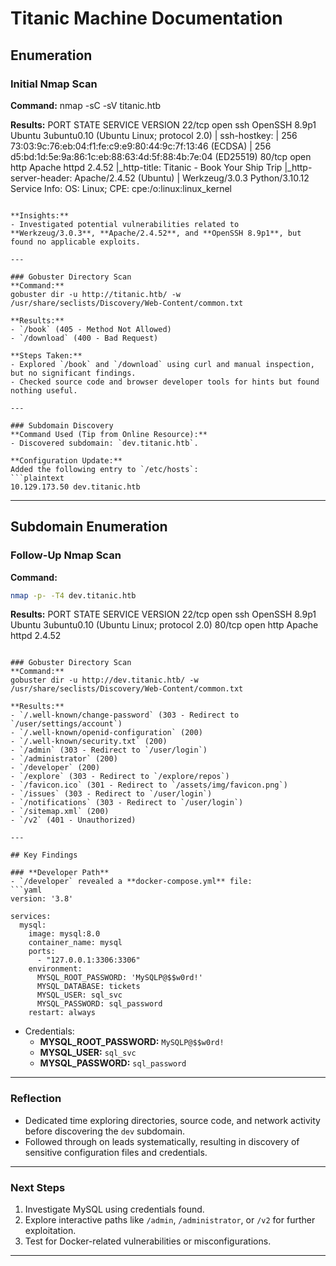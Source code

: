 # Titanic Machine Documentation

## Enumeration

### Initial Nmap Scan
**Command:**
nmap -sC -sV titanic.htb

**Results:**
PORT   STATE SERVICE VERSION
22/tcp open  ssh     OpenSSH 8.9p1 Ubuntu 3ubuntu0.10 (Ubuntu Linux; protocol 2.0)
| ssh-hostkey:
|   256 73:03:9c:76:eb:04:f1:fe:c9:e9:80:44:9c:7f:13:46 (ECDSA)
|   256 d5:bd:1d:5e:9a:86:1c:eb:88:63:4d:5f:88:4b:7e:04 (ED25519)
80/tcp open  http    Apache httpd 2.4.52
|_http-title: Titanic - Book Your Ship Trip
|_http-server-header: Apache/2.4.52 (Ubuntu) | Werkzeug/3.0.3 Python/3.10.12
Service Info: OS: Linux; CPE: cpe:/o:linux:linux_kernel
```

**Insights:**
- Investigated potential vulnerabilities related to **Werkzeug/3.0.3**, **Apache/2.4.52**, and **OpenSSH 8.9p1**, but found no applicable exploits.

---

### Gobuster Directory Scan
**Command:**
gobuster dir -u http://titanic.htb/ -w /usr/share/seclists/Discovery/Web-Content/common.txt

**Results:**
- `/book` (405 - Method Not Allowed)
- `/download` (400 - Bad Request)

**Steps Taken:**
- Explored `/book` and `/download` using curl and manual inspection, but no significant findings.
- Checked source code and browser developer tools for hints but found nothing useful.

---

### Subdomain Discovery
**Command Used (Tip from Online Resource):**
- Discovered subdomain: `dev.titanic.htb`.

**Configuration Update:**
Added the following entry to `/etc/hosts`:
```plaintext
10.129.173.50 dev.titanic.htb
```

---

## Subdomain Enumeration

### Follow-Up Nmap Scan
**Command:**
```bash
nmap -p- -T4 dev.titanic.htb
```

**Results:**
PORT   STATE SERVICE VERSION
22/tcp open  ssh     OpenSSH 8.9p1 Ubuntu 3ubuntu0.10 (Ubuntu Linux; protocol 2.0)
80/tcp open  http    Apache httpd 2.4.52
```

### Gobuster Directory Scan
**Command:**
gobuster dir -u http://dev.titanic.htb/ -w /usr/share/seclists/Discovery/Web-Content/common.txt

**Results:**
- `/.well-known/change-password` (303 - Redirect to `/user/settings/account`)
- `/.well-known/openid-configuration` (200)
- `/.well-known/security.txt` (200)
- `/admin` (303 - Redirect to `/user/login`)
- `/administrator` (200)
- `/developer` (200)
- `/explore` (303 - Redirect to `/explore/repos`)
- `/favicon.ico` (301 - Redirect to `/assets/img/favicon.png`)
- `/issues` (303 - Redirect to `/user/login`)
- `/notifications` (303 - Redirect to `/user/login`)
- `/sitemap.xml` (200)
- `/v2` (401 - Unauthorized)

---

## Key Findings

### **Developer Path**
- `/developer` revealed a **docker-compose.yml** file:
```yaml
version: '3.8'

services:
  mysql:
    image: mysql:8.0
    container_name: mysql
    ports:
      - "127.0.0.1:3306:3306"
    environment:
      MYSQL_ROOT_PASSWORD: 'MySQLP@$$w0rd!'
      MYSQL_DATABASE: tickets
      MYSQL_USER: sql_svc
      MYSQL_PASSWORD: sql_password
    restart: always
```
- Credentials:
  - **MYSQL_ROOT_PASSWORD:** `MySQLP@$$w0rd!`
  - **MYSQL_USER:** `sql_svc`
  - **MYSQL_PASSWORD:** `sql_password`

---

### Reflection
- Dedicated time exploring directories, source code, and network activity before discovering the `dev` subdomain.
- Followed through on leads systematically, resulting in discovery of sensitive configuration files and credentials.

---

### Next Steps
1. Investigate MySQL using credentials found.
2. Explore interactive paths like `/admin`, `/administrator`, or `/v2` for further exploitation.
3. Test for Docker-related vulnerabilities or misconfigurations.

---
